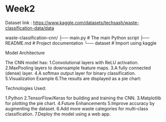 # Week2
Dataset link : https://www.kaggle.com/datasets/techsash/waste-classification-data/data

waste-classification-cnn/ ├── main.py # The main Python script ├── README.md # Project documentation └── dataset # Import using kaggle

Model Architecture

The CNN model has: 1.Convolutional layers with ReLU activation. 2.MaxPooling layers to downsample feature maps. 3.A fully connected (dense) layer. 4.A softmax output layer for binary classification. 5.Visualization Example 6.The results are displayed as a pie chart:

Technologies Used:

1.Python 2.TensorFlow/Keras for building and training the CNN. 3.Matplotlib for plotting the pie chart. 4.Future Enhancements 5.Improve accuracy by augmenting the dataset. 6.Add more waste categories for multi-class classification. 7.Deploy the model using a web app.
